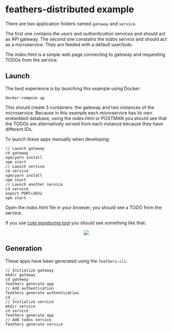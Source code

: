 # feathers-distributed example

There are two application folders named `gateway` and `service`.

The first one contains the *users* and *authentication* services and should act as API gateway. The second one constains the *todos* service and should act as a microservice. They are feeded with a default user/todo.

The *index.html* is a simple web page connecting to gateway and requesting TODOs from the service.

## Launch

The best experience is by launching this example using Docker:
```
docker-compose up
```

This should create 3 containers: the gateway and two instances of the microservice. Because in this example each microservice has its own embedded database, using the *index.html* or POSTMAN you should see that the TODOs are alternatively served from each instance because they have different IDs.

To launch these apps manually when developing:
```
// Launch gateway
cd gateway
npm/yarn install
npm start
// Launch service
cd service
npm/yarn install
npm start
// Launch another service
cd service
export PORT=3032
npm start
```

Open the *index.html* file in your browser, you should see a TODO from the service.

If you use [cote monitoring tool](https://github.com/dashersw/cote#monitoring-tool) you should see something like that:
<p align="center">
  <img src="https://cdn.rawgit.com/kalisio/feathers-distributed/ac75ff0d4c1326cdcd5ca4522bb2f06179b9bd6f/example/monitor.jpg"/>
</p>

## Generation

These apps have been generated using the `feathers-cli`:
```
// Initialize gateway
mkdir gateway
cd gateway
feathers generate app
// Add authentication
feathers generate authentication
cd ..
// Initialize service
mkdir service
cd service
feathers generate app
// Add todos service
feathers generate service
```
